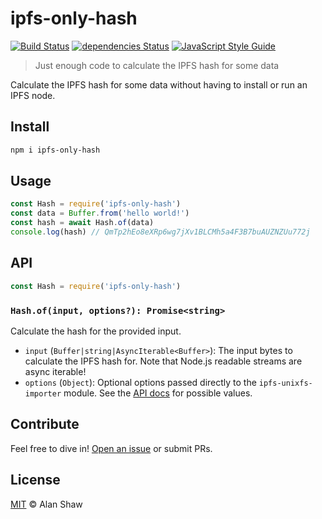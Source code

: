 # ipfs-only-hash

[![Build Status](https://travis-ci.org/alanshaw/ipfs-only-hash.svg?branch=master)](https://travis-ci.org/alanshaw/ipfs-only-hash) [![dependencies Status](https://david-dm.org/alanshaw/ipfs-only-hash/status.svg)](https://david-dm.org/alanshaw/ipfs-only-hash) [![JavaScript Style Guide](https://img.shields.io/badge/code_style-standard-brightgreen.svg)](https://standardjs.com)

> Just enough code to calculate the IPFS hash for some data

Calculate the IPFS hash for some data without having to install or run an IPFS node.

## Install

```sh
npm i ipfs-only-hash
```

## Usage

```js
const Hash = require('ipfs-only-hash')
const data = Buffer.from('hello world!')
const hash = await Hash.of(data)
console.log(hash) // QmTp2hEo8eXRp6wg7jXv1BLCMh5a4F3B7buAUZNZUu772j
```

## API

```js
const Hash = require('ipfs-only-hash')
```

### `Hash.of(input, options?): Promise<string>`

Calculate the hash for the provided input.

* `input` (`Buffer|string|AsyncIterable<Buffer>`): The input bytes to calculate the IPFS hash for. Note that Node.js readable streams are async iterable!
* `options` (`Object`): Optional options passed directly to the `ipfs-unixfs-importer` module. See the [API docs](https://github.com/ipfs/js-ipfs-unixfs-importer#api) for possible values.

## Contribute

Feel free to dive in! [Open an issue](https://github.com/alanshaw/ipfs-only-hash/issues/new) or submit PRs.

## License

[MIT](LICENSE) © Alan Shaw
